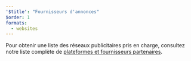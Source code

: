 ```yaml
---
'$title': "Fournisseurs d'annonces"
$order: 1
formats:
  - websites
---
```


Pour obtenir une liste des réseaux publicitaires pris en charge, consultez notre liste complète de [plateformes et fournisseurs partenaires](../../../../support/faq/platform-and-vendor-partners.md).

